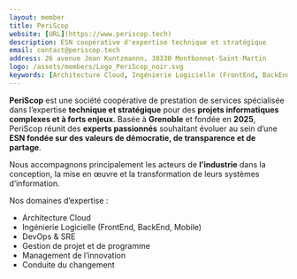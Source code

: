 ```yaml
---
layout: member
title: PeriScop
website: [URL](https://www.periscop.tech)
description: ESN coopérative d'expertise technique et stratégique
email: contact@periscop.tech
address: 26 avenue Jean Kuntzmannn, 38330 Montbonnot-Saint-Martin
logo: /assets/members/Logo_PeriScop_noir.svg
keywords: [Architecture Cloud, Ingénierie Logicielle (FrontEnd, BackEnd, Mobile), DevOps & SRE, Gestion de projet et de programme, Management de l’innovation, Conduite du changement]
---
```

**PeriScop** est une société coopérative de prestation de services spécialisée dans l’expertise **technique et stratégique** pour des **projets informatiques complexes et à forts enjeux**.
Basée à **Grenoble** et fondée en **2025**, PeriScop réunit des **experts passionnés** souhaitant évoluer au sein d’une **ESN fondée sur des valeurs de démocratie, de transparence et de partage**.

Nous accompagnons principalement les acteurs de **l’industrie** dans la conception, la mise en œuvre et la transformation de leurs systèmes d’information.

Nos domaines d’expertise :
* Architecture Cloud
* Ingénierie Logicielle (FrontEnd, BackEnd, Mobile)
* DevOps & SRE
* Gestion de projet et de programme
* Management de l’innovation
* Conduite du changement
